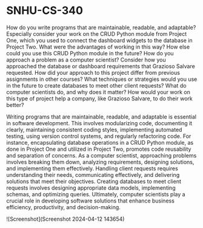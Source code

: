 # SNHU-CS-340

How do you write programs that are maintainable, readable, and adaptable? Especially consider your work on the CRUD Python module from Project One, which you used to connect the dashboard widgets to the database in Project Two. What were the advantages of working in this way? How else could you use this CRUD Python module in the future?
How do you approach a problem as a computer scientist? Consider how you approached the database or dashboard requirements that Grazioso Salvare requested. How did your approach to this project differ from previous assignments in other courses? What techniques or strategies would you use in the future to create databases to meet other client requests?
What do computer scientists do, and why does it matter? How would your work on this type of project help a company, like Grazioso Salvare, to do their work better?


Writing programs that are maintainable, readable, and adaptable is essential in software development. This involves modularizing code, documenting it clearly, maintaining consistent coding styles, implementing automated testing, using version control systems, and regularly refactoring code. For instance, encapsulating database operations in a CRUD Python module, as done in Project One and utilized in Project Two, promotes code reusability and separation of concerns. As a computer scientist, approaching problems involves breaking them down, analyzing requirements, designing solutions, and implementing them effectively. Handling client requests requires understanding their needs, communicating effectively, and delivering solutions that meet their objectives. Creating databases to meet client requests involves designing appropriate data models, implementing schemas, and optimizing queries. Ultimately, computer scientists play a crucial role in developing software solutions that enhance business efficiency, productivity, and decision-making.

![Screenshot](Screenshot 2024-04-12 143654)
